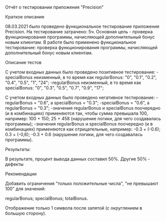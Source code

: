Отчёт о тестировании приложения "Precision" 

Краткое описание

08.03.2021 было проведено функциональное тестирование приложения Precision.
На тестирование затрачено: 5ч.
Основная цель - проверка функционирования программы, начисляющей дополнительный бонус новым клиентам.
В работе было применено функциональное тестирование: проверка функционирования программы, начисляющей дополнительный бонус новым клиентам.

Описание тестов

С учетом входных данных было проведено позитивное тестирование: 
-specialBonus неизменный, в то время как regularBonus: "0", "0.1", "0.2", "0.4", "0.5", "1", "24"; 
-regularBonus неизменный, в то время как specialBonus: "0", "0.3", "0.5", "0.7", "0.9", "17";

С учетом входных данных было проведено негативное тестирование:
-regularBonus = "0.6", а specialBonus = "0.3"; 
-specialBonus = "0.6", а regularBonus = "0.3"; 
-значения regularBonus и specialBonus поочередно (и в комбинациях) применяются так, чтобы сумма превышала 100, 
например: 100 + 150; 25 + 458 (нарушение логики, для чего создавалась программы); 
-значения regularBonus и specialBonus поочередно (и в комбинациях) применяются как отрицательные, 
например: -0.3 + (-0.6); 0.3 + (-0,6); -0.3 + 0.6 (нарушение логики, для чего создавалась программы).

Результаты:

В результате, процент вывода данных составил 50%.
Другие 50% - дефекты

Рекомендации

Добавить ограничения "только положительные числа", "не превышают 100" для значений:

regularBonus;
specialBonus;
totalBonus.

Отображение только 1 символа после запятой (с округлением в большую сторону).
